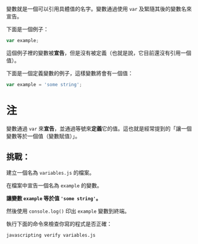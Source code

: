 變數就是一個可以引用具體值的名字。變數通過使用 `var` 及緊隨其後的變數名來宣告。

下面是一個例子：

```js
var example;
```

這個例子裡的變數被**宣告**，但是沒有被定義（也就是說，它目前還沒有引用一個值）。

下面是一個定義變數的例子，這樣變數將會有一個值：


```js
var example = 'some string';
```

# 注 

變數通過 `var` 來**宣告**，並通過等號來**定義**它的值。這也就是經常提到的「讓一個變數等於一個值（變數賦值）」。

## 挑戰：

建立一個名為 `variables.js` 的檔案。

在檔案中宣告一個名為 `example` 的變數。

**讓變數 `example` 等於值 `'some string'`。**

然後使用 `console.log()` 印出 `example` 變數到終端。

執行下面的命令來檢查你寫的程式是否正確：

`javascripting verify variables.js`
